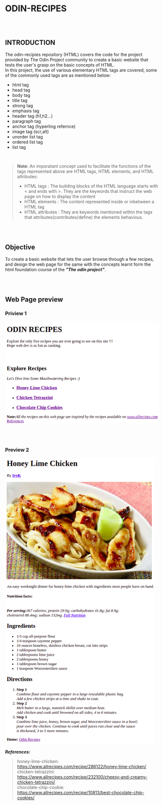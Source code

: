 # ODIN-RECIPES
 <br />
 <br />

## INTRODUCTION

The odin-recipies repository (HTML) covers the code for the project provided by The Odin Project community to create a basic website that tests the user's grasp on the basic concepts of HTML.
<br />
In this project, the use of various elementary HTML tags are covered, some of the commonly used tags are as mentioned below:
- html tag
- head tag
- body tag
- title tag
- strong tag
- emphasis tag
- header tag (h1,h2...)
- paragraph tag
- anchor tag (hyperling refernce)
- image tag (scr,alt)
- unorder list tag
- ordered list tag
- list tag

<br />


>**Note**:
>An imporatant concept used to facilitate the functions of the tags represented above are HTML tags, HTML elements, and HTML attributes:
>- HTML tags       : The building blocks of the HTML language starts with < and ends with >. They are the keywords that instruct the web page on how to display the content
>- HTML elements   : The content represented inside or inbetween a HTML tag
>- HTML attributes : They are keywords mentioned within the tags that attributes(contributes/define) the elements behavious. 

<br />
<br />
 
## Objective
To create a basic website that lets the user browse through a few recipes, and design the web page for the same with the concepts learnt form the html foundation course of the ***"The odin project"***.


<br />
<br />

## Web Page preview
### Priview 1
![Preview1](./resources/Preview1.png)

<br />
<br />

### Preview 2
![Preview2](./resources/preview2.png)

***References:***
>honey-lime-chicken:    https://www.allrecipes.com/recipe/286122/honey-lime-chicken/
><br />
>chicken-tetrazzini:    https://www.allrecipes.com/recipe/232100/cheesy-and-creamy-chicken-tetrazzini/
><br />
>chocolate-chip-cookie: https://www.allrecipes.com/recipe/10813/best-chocolate-chip-cookies/

